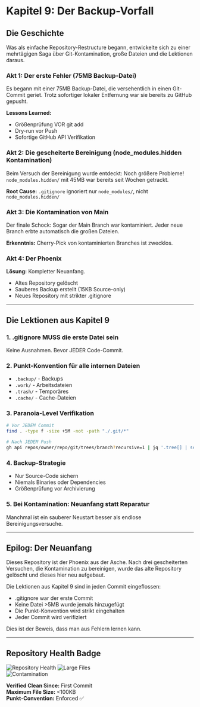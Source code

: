# Kapitel 9: Der Backup-Vorfall

## Die Geschichte

Was als einfache Repository-Restructure begann, entwickelte sich zu einer mehrtägigen Saga über Git-Kontamination, große Dateien und die Lektionen daraus.

### Akt 1: Der erste Fehler (75MB Backup-Datei)

Es begann mit einer 75MB Backup-Datei, die versehentlich in einen Git-Commit geriet. Trotz sofortiger lokaler Entfernung war sie bereits zu GitHub gepusht.

**Lessons Learned:**
- Größenprüfung VOR git add
- Dry-run vor Push
- Sofortige GitHub API Verifikation

### Akt 2: Die gescheiterte Bereinigung (node_modules.hidden Kontamination)

Beim Versuch der Bereinigung wurde entdeckt: Noch größere Probleme! `node_modules.hidden/` mit 45MB war bereits seit Wochen getrackt.

**Root Cause:** `.gitignore` ignoriert nur `node_modules/`, nicht `node_modules.hidden/`

### Akt 3: Die Kontamination von Main

Der finale Schock: Sogar der Main Branch war kontaminiert. Jeder neue Branch erbte automatisch die großen Dateien.

**Erkenntnis:** Cherry-Pick von kontaminierten Branches ist zwecklos.

### Akt 4: Der Phoenix

**Lösung:** Kompletter Neuanfang.
- Altes Repository gelöscht
- Sauberes Backup erstellt (15KB Source-only)
- Neues Repository mit strikter .gitignore

---

## Die Lektionen aus Kapitel 9

### 1. .gitignore MUSS die erste Datei sein
Keine Ausnahmen. Bevor JEDER Code-Commit.

### 2. Punkt-Konvention für alle internen Dateien
- `.backup/` - Backups
- `.work/` - Arbeitsdateien  
- `.trash/` - Temporäres
- `.cache/` - Cache-Dateien

### 3. Paranoia-Level Verifikation
```bash
# Vor JEDEM Commit
find . -type f -size +5M -not -path "./.git/*"

# Nach JEDEM Push  
gh api repos/owner/repo/git/trees/branch?recursive=1 | jq '.tree[] | select(.size > 5000000)'
```

### 4. Backup-Strategie
- Nur Source-Code sichern
- Niemals Binaries oder Dependencies
- Größenprüfung vor Archivierung

### 5. Bei Kontamination: Neuanfang statt Reparatur
Manchmal ist ein sauberer Neustart besser als endlose Bereinigungsversuche.

---

## Epilog: Der Neuanfang

Dieses Repository ist der Phoenix aus der Asche. Nach drei gescheiterten Versuchen, die Kontamination zu bereinigen, wurde das alte Repository gelöscht und dieses hier neu aufgebaut.

Die Lektionen aus Kapitel 9 sind in jeden Commit eingeflossen:
- .gitignore war der erste Commit  
- Keine Datei >5MB wurde jemals hinzugefügt
- Die Punkt-Konvention wird strikt eingehalten
- Jeder Commit wird verifiziert

Dies ist der Beweis, dass man aus Fehlern lernen kann.

---

## Repository Health Badge

![Repository Health](https://img.shields.io/badge/Repository%20Health-Clean%20%E2%9C%85-green)
![Large Files](https://img.shields.io/badge/Large%20Files-None%20%E2%9C%85-green)  
![Contamination](https://img.shields.io/badge/Contamination-Free%20%E2%9C%85-green)

**Verified Clean Since:** First Commit  
**Maximum File Size:** <100KB  
**Punkt-Convention:** Enforced ✅
